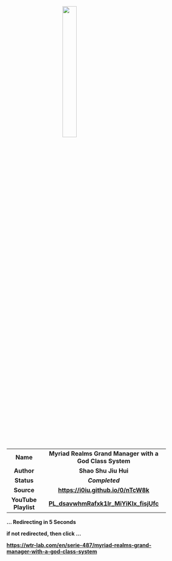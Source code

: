 
<meta charset="UTF-8">
<meta name="viewport" content="width=device-width, initial-scale=1.0">
<meta http-equiv="refresh" content="5;url=https://wtr-lab.com/en/serie-487/myriad-realms-grand-manager-with-a-god-class-system">

<div style='margin: auto; width: 85%; padding: 10px;'>

<img src="../.image/mrgmwagcs.jpg" style='display: block; margin: auto; width: 30%;'>

| | |
| :---: | :---: |
| **Name** | **Myriad Realms Grand Manager with a God Class System** |
| **Author** | **Shao Shu Jiu Hui** |
| **Status** | ***Completed*** |
| **Source** | **https://i0iu.github.io/0/nTcW8k** |
| **YouTube Playlist** | [**PL_dsavwhmRafxk1lr_MiYiKlx_fisjUfc**](https://www.youtube.com/playlist?list=PL_dsavwhmRafxk1lr_MiYiKlx_fisjUfc) |

**... Redirecting in 5 Seconds**

**if not redirected, then click ...**

**https://wtr-lab.com/en/serie-487/myriad-realms-grand-manager-with-a-god-class-system**

</div>
